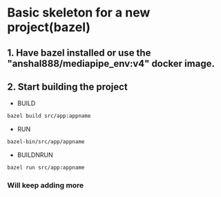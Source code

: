 # Basic skeleton for a new project(bazel)

## 1. Have bazel installed or use the "anshal888/mediapipe_env:v4" docker image.

## 2. Start building the project

- BUILD
```bash
bazel build src/app:appname
```

- RUN
```bash
bazel-bin/src/app/appname
```
- BUILDNRUN
```bash
bazel run src/app:appname
```

### Will keep adding more